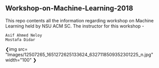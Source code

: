 ## Workshop-on-Machine-Learning-2018
This repo contents all the information regarding workshop on Machine Learning held by NSU ACM SC. The instructor for this workshop - 

```
Asif Ahmed Neloy 
Mostafa Didar

```
❮img src= "Images/12507265_1651272625133624_6327118509352301225_n.jpg" width="100" ❯



